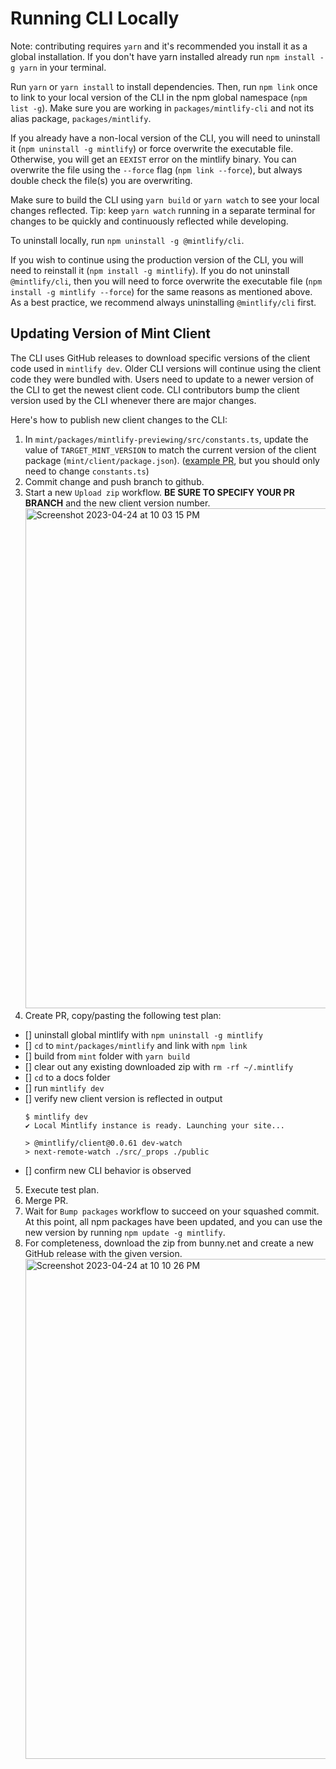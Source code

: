 # Running CLI Locally

Note: contributing requires `yarn` and it's recommended you install it as a global installation. If you don't have yarn installed already run `npm install -g yarn` in your terminal.

Run `yarn` or `yarn install` to install dependencies. Then, run `npm link` once to link to your local version of the CLI in the npm global namespace (`npm list -g`). Make sure you are working in `packages/mintlify-cli` and not its alias package, `packages/mintlify`.

If you already have a non-local version of the CLI, you will need to uninstall it (`npm uninstall -g mintlify`) or force overwrite the executable file. Otherwise, you will get an `EEXIST` error on the mintlify binary. You can overwrite the file using the `--force` flag (`npm link --force`), but always double check the file(s) you are overwriting.

Make sure to build the CLI using `yarn build` or `yarn watch` to see your local changes reflected. Tip: keep `yarn watch` running in a separate terminal for changes to be quickly and continuously reflected while developing.

To uninstall locally, run `npm uninstall -g @mintlify/cli`.

If you wish to continue using the production version of the CLI, you will need to reinstall it (`npm install -g mintlify`). If you do not uninstall `@mintlify/cli`, then you will need to force overwrite the executable file (`npm install -g mintlify --force`) for the same reasons as mentioned above. As a best practice, we recommend always uninstalling `@mintlify/cli` first.

## Updating Version of Mint Client

The CLI uses GitHub releases to download specific versions of the client code used in `mintlify dev`. Older CLI versions will continue using the client code they were bundled with. Users need to update to a newer version of the CLI to get the newest client code. CLI contributors bump the client version used by the CLI whenever there are major changes.

Here's how to publish new client changes to the CLI:

1. In `mint/packages/mintlify-previewing/src/constants.ts`, update the value of `TARGET_MINT_VERSION` to match the current version of the client package (`mint/client/package.json`). ([example PR](https://github.com/mintlify/mint/pull/770/files#diff-d8424b340a10b1927bea6b52668d2d83dd49e0c563dde8716274a639edac8a9f), but you should only need to change `constants.ts`)
2. Commit change and push branch to github.
3. Start a new `Upload zip` workflow. **BE SURE TO SPECIFY YOUR PR BRANCH** and the new client version number.
   <img width="800" alt="Screenshot 2023-04-24 at 10 03 15 PM" src="https://user-images.githubusercontent.com/63772591/234178961-ab33c765-8b42-41e8-942f-f0a929d7abbf.png">
4. Create PR, copy/pasting the following test plan:
- [] uninstall global mintlify with `npm uninstall -g mintlify`
- [] `cd` to `mint/packages/mintlify` and link with `npm link`
- [] build from `mint` folder with `yarn build`
- [] clear out any existing downloaded zip with `rm -rf ~/.mintlify`
- [] `cd` to a docs folder
- [] run `mintlify dev`
- [] verify new client version is reflected in output
   ```
   $ mintlify dev
   ✔ Local Mintlify instance is ready. Launching your site...

   > @mintlify/client@0.0.61 dev-watch
   > next-remote-watch ./src/_props ./public
   ```
- [] confirm new CLI behavior is observed
5. Execute test plan.
6. Merge PR.
7. Wait for `Bump packages` workflow to succeed on your squashed commit. At this point, all npm packages have been updated, and you can use the new version by running `npm update -g mintlify`.
8. For completeness, download the zip from bunny.net and create a new GitHub release with the given version.
   <img width="800" alt="Screenshot 2023-04-24 at 10 10 26 PM" src="https://user-images.githubusercontent.com/63772591/234179953-9d0976db-9a3b-4678-b844-245b95385671.png">
